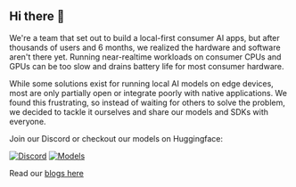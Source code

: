 ## Hi there 👋


We're a team that set out to build a local-first consumer AI apps, but after thousands of users and 6 months, we realized the hardware and software aren't there yet. Running near-realtime workloads on consumer CPUs and GPUs can be too slow and drains battery life for most consumer hardware.

While some solutions exist for running local AI models on edge devices, most are only partially open or integrate poorly with native applications. We found this frustrating, so instead of waiting for others to solve the problem, we decided to tackle it ourselves and share our models and SDKs with everyone.

Join our Discord or checkout our models on Huggingface:

[![Discord](https://img.shields.io/badge/Discord-Join%20Chat-7289da.svg)](https://discord.gg/WNsvaCtmDe)
[![Models](https://img.shields.io/badge/%F0%9F%A4%97%20Hugging%20Face-Model-blue)](https://huggingface.co/collections/FluidInference/coreml-models-6873d9e310e638c66d22fba9)

Read our [blogs here](https://inference.plus/)
